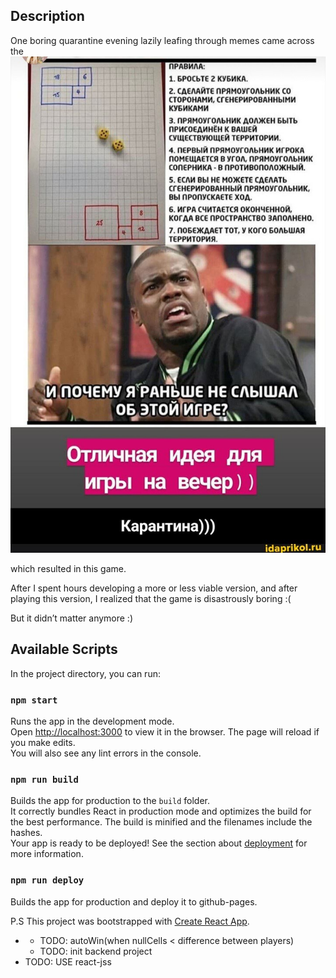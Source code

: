 ## Description

One boring quarantine evening lazily leafing through memes came across the ![following picture](https://raw.githubusercontent.com/shersh1k/random_fill/master/src/assets/rules.jpg)

which resulted in this game.

After I spent hours developing a more or less viable version, and after playing this version, I realized that the game is disastrously boring :(

But it didn’t matter anymore :)

## Available Scripts

In the project directory, you can run:

### `npm start`

Runs the app in the development mode.<br />
Open [http://localhost:3000](http://localhost:3000) to view it in the browser.
The page will reload if you make edits.<br />
You will also see any lint errors in the console.

### `npm run build`

Builds the app for production to the `build` folder.<br />
It correctly bundles React in production mode and optimizes the build for the best performance.
The build is minified and the filenames include the hashes.<br />
Your app is ready to be deployed!
See the section about [deployment](https://facebook.github.io/create-react-app/docs/deployment) for more information.

### `npm run deploy`

Builds the app for production and deploy it to github-pages.<br />

P.S This project was bootstrapped with [Create React App](https://github.com/facebook/create-react-app).

<ul>
<li>
  <ul>
    <li>TODO: autoWin(when nullCells < difference between players)</li>
    <li>TODO: init backend project</li>
  </ul>
</li>
<li>TODO: USE react-jss</li>
</ul>
